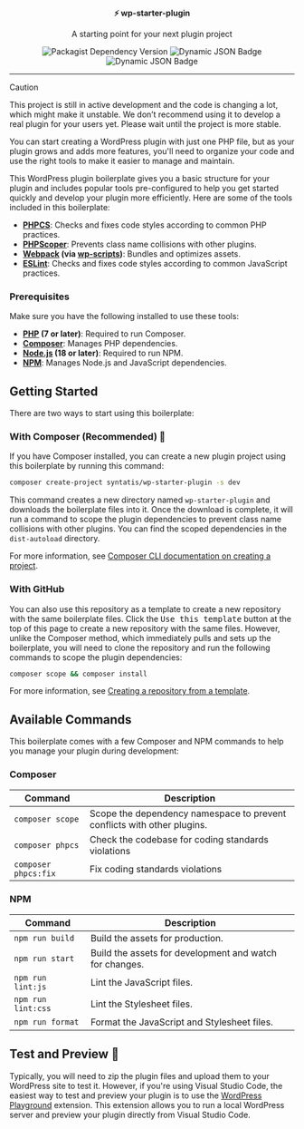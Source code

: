<div align="center">
  <div><strong>⚡ wp-starter-plugin</strong></div>
  <p>A starting point for your next plugin project</p>
	
![Packagist Dependency Version](https://img.shields.io/packagist/dependency-v/syntatis/wp-helpers/php?color=%238892be) ![Dynamic JSON Badge](https://img.shields.io/badge/dynamic/json?url=https%3A%2F%2Fraw.githubusercontent.com%2Fsyntatis%2Fwp-starter-plugin%2Fmain%2Fpackage.json&query=engines.node&label=node&color=%2368a063) ![Dynamic JSON Badge](https://img.shields.io/badge/dynamic/json?url=https%3A%2F%2Fraw.githubusercontent.com%2Fsyntatis%2Fwp-starter-plugin%2Fmain%2Fpackage.json&query=engines.npm&label=npm&color=%23cb3837)

</div>

---

> [!CAUTION]
> This project is still in active development and the code is changing a lot, which might make it unstable. We don’t recommend using it to develop a real plugin for your users yet. Please wait until the project is more stable.

You can start creating a WordPress plugin with just one PHP file, but as your plugin grows and adds more features, you'll need to organize your code and use the right tools to make it easier to manage and maintain.

This WordPress plugin boilerplate gives you a basic structure for your plugin and includes popular tools pre-configured to help you get started quickly and develop your plugin more efficiently. Here are some of the tools included in this boilerplate:

* **[PHPCS](https://github.com/PHPCSStandards/PHP_CodeSniffer)**: Checks and fixes code styles according to common PHP practices.
* **[PHPScoper](https://github.com/humbug/php-scoper)**: Prevents class name collisions with other plugins.
* **[Webpack](https://webpack.js.org/) (via [wp-scripts](https://developer.wordpress.org/block-editor/reference-guides/packages/packages-scripts/))**: Bundles and optimizes assets.
* **[ESLint](https://eslint.org/)**: Checks and fixes code styles according to common JavaScript practices.

### Prerequisites

Make sure you have the following installed to use these tools:

* **[PHP](https://www.php.net/) (7 or later)**: Required to run Composer.
* **[Composer](https://getcomposer.org/)**: Manages PHP dependencies.
* **[Node.js](https://nodejs.org/) (18 or later)**: Required to run NPM.
* **[NPM](https://www.npmjs.com/)**: Manages Node.js and JavaScript dependencies.

## Getting Started

There are two ways to start using this boilerplate:

### With Composer (Recommended) 🎉

If you have Composer installed, you can create a new plugin project using this boilerplate by running this command:

```bash
composer create-project syntatis/wp-starter-plugin -s dev
```

This command creates a new directory named `wp-starter-plugin` and downloads the boilerplate files into it. Once the download is complete, it will run a command to scope the plugin dependencies to prevent class name collisions with other plugins. You can find the scoped dependencies in the `dist-autoload` directory.

For more information, see [Composer CLI documentation on creating a project](https://getcomposer.org/doc/03-cli.md#create-project).

### With GitHub

You can also use this repository as a template to create a new repository with the same boilerplate files. Click the <kbd>Use this template</kbd> button at the top of this page to create a new repository with the same files. However, unlike the Composer method, which immediately pulls and sets up the boilerplate, you will need to clone the repository and run the following commands to scope the plugin dependencies:

```bash
composer scope && composer install
```

For more information, see [Creating a repository from a template](https://help.github.com/en/github/creating-cloning-and-archiving-repositories/creating-a-repository-from-a-template).

## Available Commands

This boilerplate comes with a few Composer and NPM commands to help you manage your plugin during development:

### Composer

| Command | Description |
| --- | --- |
| `composer scope`     | Scope the dependency namespace to prevent conflicts with other plugins. |
| `composer phpcs`     | Check the codebase for coding standards violations |
| `composer phpcs:fix` | Fix coding standards violations |

### NPM

| Command | Description |
| --- | --- |
| `npm run build`    | Build the assets for production. |
| `npm run start`    | Build the assets for development and watch for changes. |
| `npm run lint:js`  | Lint the JavaScript files. |
| `npm run lint:css` | Lint the Stylesheet files. |
| `npm run format`   | Format the JavaScript and Stylesheet files. |

## Test and Preview 🚀

Typically, you will need to zip the plugin files and upload them to your WordPress site to test it. However, if you're using Visual Studio Code, the easiest way to test and preview your plugin is to use the [WordPress Playground](https://marketplace.visualstudio.com/items?itemName=WordPressPlayground.wordpress-playground) extension. This extension allows you to run a local WordPress server and preview your plugin directly from Visual Studio Code.
